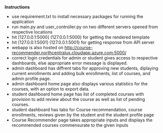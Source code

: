 <b>Instructions</b>

* use requirement.txt to install necessary packages for running the application
* run main.py and user_controller.py on two different servers opened from respective locations
* hit [127.0.0.1:5000] (127.0.0.1:5000) for getting the rendered template
* hit [127.0.0.1:5001] (127.0.0.1:5001) for getting response from API server
* webapp is also hosted on http://course-recommender.northcentralus.cloudapp.azure.com:5000/
* correct login credentials for admin or student gives access to respective dashboards, else appropriate error message is displayed.
* admin dashboard has diffrent tabs for approving new students, diplaying current enrollments and adding bulk enrollments, list of courses, and admin profile page. 
* admin dashboard home page also displays various statistics for the courses, with an option to export data.
* student dashboard home page has list of completed courses with provision to add review about the course as well as list of pending courses.
* student dashboard has tabs for Course recommendation, course enrollments, reviews given by the student and the student profile page
* Course Recommender page takes appropriate inputs and displays the recommended courses commensurate to the given inputs
